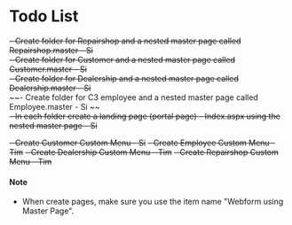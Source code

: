 # Todo List

~~- Create folder for Repairshop and a nested master page called Repairshop.master - Si~~ <br>
~~- Create folder for Customer and a nested master page called Customer.master - Si~~ <br>
~~- Create folder for Dealership and a nested master page called Dealership.master - Si~~ <br>
~~- Create folder for C3 employee and a nested master page called Employee.master - Si ~~ <br>
~~- In each folder create a landing page (portal page) - Index.aspx using the nested master page - Si~~ <br>

~~- Create Customer Custom Menu - Si~~
~~- Create Employee Custom Menu - Tim~~
~~- Create Dealership Custom Menu - Tim~~
~~- Create Repairshop Custom Menu - Tim~~


#### Note
- When create pages, make sure you use the item name "Webform using Master Page".
